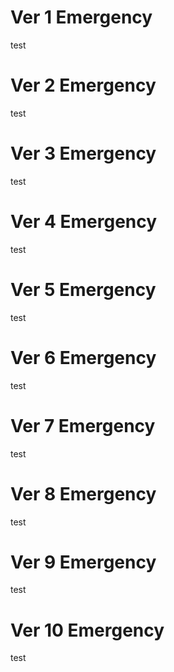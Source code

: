 
# Ver 1 Emergency
test
# Ver 2 Emergency
test
# Ver 3 Emergency
test
# Ver 4 Emergency
test
# Ver 5 Emergency
test
# Ver 6 Emergency
test
# Ver 7 Emergency
test
# Ver 8 Emergency
test
# Ver 9 Emergency
test
# Ver 10 Emergency
test
